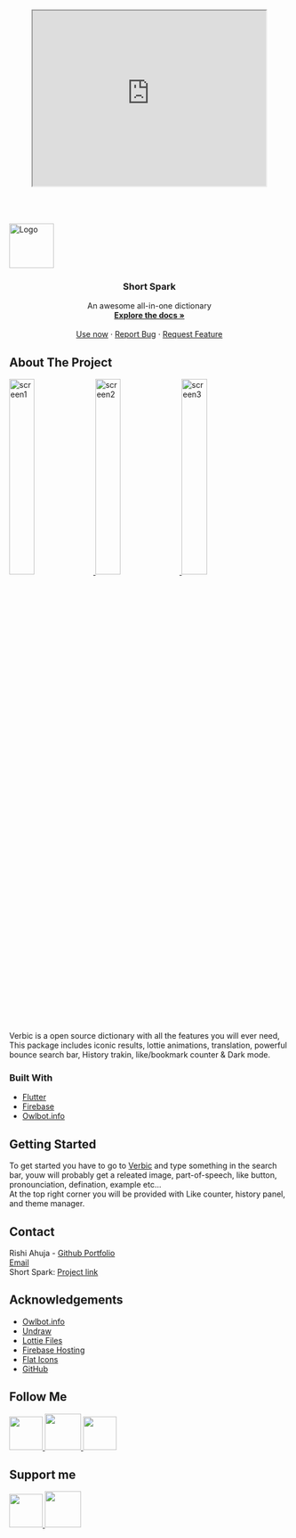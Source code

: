 <br />
<p align="center">
 <iframe width="420" height="315"
src="https://www.youtube.com/embed/0Fjtgsu1Vwg&t=28s">
</iframe>
 <p>
  <br>
   <br>
   <br>
  <a href="https://shortspark.web.app">
    <img src="assets/shortspark.png" alt="Logo" width="80" height="80">
  </a>

  <h3 align="center">Short Spark</h3>

  
  <p align="center">
    An awesome all-in-one dictionary
    <br />
    <a href="https://github.com/RishiAhuja/dictionary"><strong>Explore the docs »</strong></a>
    <br />
    <br />
    <a href="https://verbic.web.app">Use now</a>
    ·
    <a href="mailto:www.rishiahuja@gmail.com">Report Bug</a>
    ·
    <a href="mailto:www.rishiahuja@gmail.com">Request Feature</a>
  </p>
</p>





<!-- ABOUT THE PROJECT -->
## About The Project

<a href="https://raw.githubusercontent.com/RishiAhuja/short-spark/master/assets/1.jpg">
    <img src="assets/1.jpg" alt="screen1", height=30%, width=30%>
  </a>
<a href="https://raw.githubusercontent.com/RishiAhuja/short-spark/master/assets/2.jpg">
    <img src="assets/2.jpg" alt="screen2", height=30%, width=30%>
  </a>
<a href="https://raw.githubusercontent.com/RishiAhuja/short-spark/master/assets/3.jpg">
    <img src="assets/3.jpg" alt="screen3", height=30%, width=30%>
  </a>
<br>
Verbic is a open source dictionary with all the features you will ever need, This package includes iconic results, lottie animations, translation, powerful bounce search bar, History trakin, like/bookmark counter & Dark mode. 

### Built With

* [Flutter](https://flutter.dev)
* [Firebase](https://firebase.google.com)
* [Owlbot.info](https://owlbot.info)



<!-- GETTING STARTED -->
## Getting Started

To get started you have to go to <a href='https://verbic.web.app'>Verbic</a> and type something in the search bar, youw will probably get a releated image, part-of-speech, like button, pronounciation, defination, example etc... <br>
At the top right corner you will be provided with Like counter, history panel, and theme manager.

<!-- CONTACT -->
## Contact

Rishi Ahuja - [Github Portfolio](https://rishiahuja.github.io/my-portfolio) <br>
[Email](mailto:www.rishiahuja@gmail.com) <br>
Short Spark: [Project link](https://github.com/RishiAhuja/dictionary)<br>

## Acknowledgements
* [Owlbot.info](https://owlbot.info)
* [Undraw](https://undraw.co)
* [Lottie Files](https://lottiefiles.com/)
* [Firebase Hosting](https://firebase.google.com)
* [Flat Icons](https://flaticon.com)
* [GitHub](https://github.com)

## Follow Me
<a href='https://instagram.com/_rishi__ahuja'> 
  <img src='https://cdn2.iconfinder.com/data/icons/social-media-2285/512/1_Instagram_colored_svg_1-512.png', height=60, width=60></img>
</a>
<a href='https://www.youtube.com/channel/UCZF3uzRaNdRBSsBrHpQJXkA'> 
  <img src='https://cdn2.iconfinder.com/data/icons/social-media-2285/512/1_Youtube_colored_svg-512.png', height=65, width=65></img>
</a>
<a href='https://www.facebook.com/rishi.ahuja.75470/'> 
  <img src='https://cdn2.iconfinder.com/data/icons/social-media-2285/512/1_Facebook_colored_svg_copy-512.png', height=60, width=60></img>
</a>

## Support me
<a href='https://buymeacoffee.com/RishiAhuja'> 
  <img src='https://www.buymeacoffee.com/assets/img/guidelines/logo-mark-1.svg', height=60, width=60></img>
</a>
<a href='https://patreon.com/RishiAhuja'> 
  <img src='https://upload.wikimedia.org/wikipedia/commons/9/94/Patreon_logo.svg', height=65, width=65></img>
</a>
